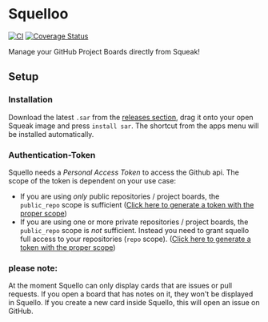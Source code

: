 Squelloo
=======
[![CI](https://github.com/hpi-swa-teaching/ProjectBoard/workflows/CI/badge.svg?branch=master)](https://github.com/hpi-swa-teaching/ProjectBoard/actions)
[![Coverage Status](https://coveralls.io/repos/github/hpi-swa-teaching/ProjectBoard/badge.svg?branch=master)](https://coveralls.io/github/hpi-swa-teaching/ProjectBoard?branch=master)

Manage your GitHub Project Boards directly from Squeak!

## Setup

### Installation

Download the latest `.sar` from the [releases section](https://github.com/hpi-swa-teaching/ProjectBoard/releases), drag it onto your open Squeak image and press `install sar`. The shortcut from the apps menu will be installed automatically.

### Authentication-Token

Squello needs a *Personal Access Token* to access the Github api. The scope of the token is dependent on your use case:
- If you are using *only* public repositories / project boards, the `public_repo` scope is sufficient ([Click here to generate a token with the proper scope](https://github.com/settings/tokens/new?description=Squello&scopes=public_repo))
- If you are using one or more private repositories / project boards, the `public_repo` scope is *not* sufficient. Instead you need to grant squello full access to your repositories (`repo` scope). ([Click here to generate a token with the proper scope](https://github.com/settings/tokens/new?description=Squello&scopes=repo))

### please note:

At the moment Squello can only display cards that are issues or pull requests. If you open a board that has notes on it, they won't be displayed in Squello. If you create a new card inside Squello, this will open an issue on GitHub.
